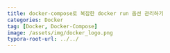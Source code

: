 ```yaml
---
title: docker-compose로 복잡한 docker run 옵션 관리하기
categories: Docker
tag: [Docker, Docker-Compose] 
image: /assets/img/docker_logo.png
typora-root-url: ../../
---
```


